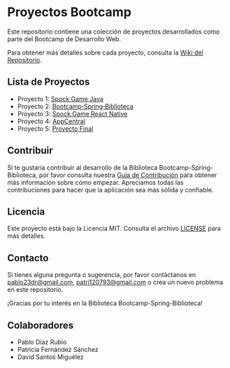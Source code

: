 
# Proyectos Bootcamp

Este repositorio contiene una colección de proyectos desarrollados como parte del Bootcamp de Desarrollo Web.

Para obtener más detalles sobre cada proyecto, consulta la [Wiki del Repositorio](https://github.com/Kilopolo/ProyectosBootcamp/wiki).

## Lista de Proyectos

- Proyecto 1: [Spock Game Java](https://github.com/Kilopolo/ProyectosBootcamp/wiki/Spock-Game)
- Proyecto 2: [Bootcamp‐Spring‐Biblioteca](https://github.com/Kilopolo/ProyectosBootcamp/wiki/Bootcamp%E2%80%90Spring%E2%80%90Biblioteca)
- Proyecto 3: [Spock Game React Native]()
- Proyecto 4: [AppCentral](https://github.com/Kilopolo/ProyectosBootcamp/wiki/Proyecto-AppCentral)
- Proyecto 5: [Proyecto Final]()


## Contribuir

Si te gustaría contribuir al desarrollo de la Biblioteca Bootcamp-Spring-Biblioteca, por favor consulta nuestra [Guía de Contribución](CONTRIBUTIONS.md) para obtener más información sobre cómo empezar. Apreciamos todas las contribuciones para hacer que la aplicación sea más sólida y confiable.

## Licencia

Este proyecto está bajo la Licencia MIT. Consulta el archivo [LICENSE](LICENSE) para más detalles.

## Contacto

Si tienes alguna pregunta o sugerencia, por favor contáctanos en [pablo23dr@gmail.com](mailto:pablo23dr@gmail.com), [patri120793@gmail.com](mailto:patri120793@gmail.com) o crea un nuevo problema en este repositorio.

¡Gracias por tu interés en la Biblioteca Bootcamp-Spring-Biblioteca!

## Colaboradores
 - Pablo Díaz Rubio
 - Patricia Fernández Sánchez
 - David Santos Miguélez
